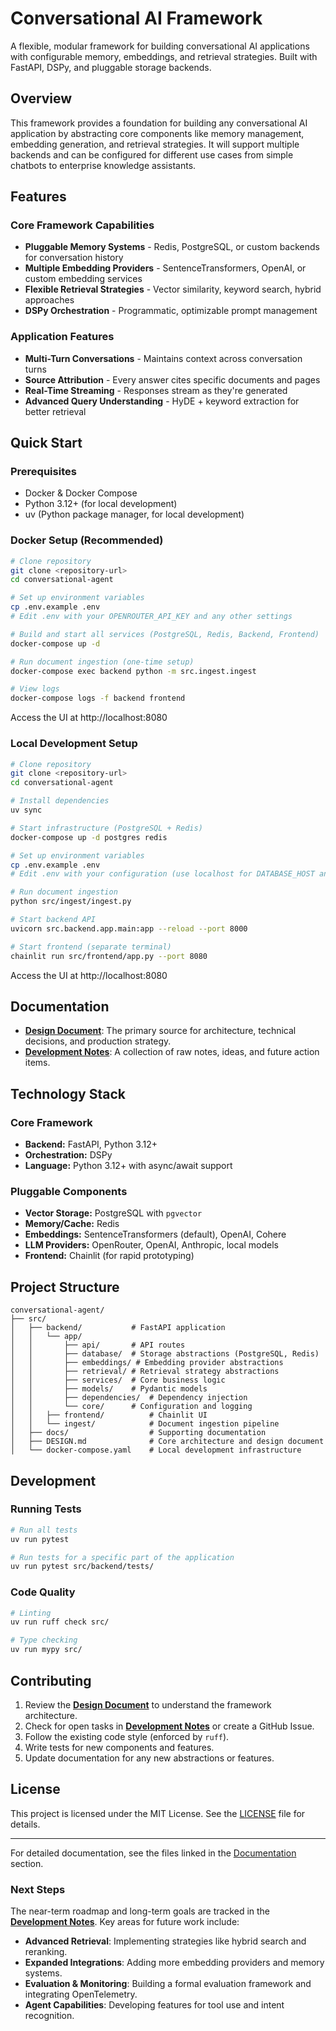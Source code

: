 # Conversational AI Framework

A flexible, modular framework for building conversational AI applications with configurable memory, embeddings, and retrieval strategies. Built with FastAPI, DSPy, and pluggable storage backends.

## Overview

This framework provides a foundation for building any conversational AI application by abstracting core components like memory management, embedding generation, and retrieval strategies. It will support multiple backends and can be configured for different use cases from simple chatbots to enterprise knowledge assistants.


## Features

### Core Framework Capabilities
- **Pluggable Memory Systems** - Redis, PostgreSQL, or custom backends for conversation history
- **Multiple Embedding Providers** - SentenceTransformers, OpenAI, or custom embedding services
- **Flexible Retrieval Strategies** - Vector similarity, keyword search, hybrid approaches
- **DSPy Orchestration** - Programmatic, optimizable prompt management

### Application Features
- **Multi-Turn Conversations** - Maintains context across conversation turns
- **Source Attribution** - Every answer cites specific documents and pages
- **Real-Time Streaming** - Responses stream as they're generated
- **Advanced Query Understanding** - HyDE + keyword extraction for better retrieval

## Quick Start

### Prerequisites

- Docker & Docker Compose
- Python 3.12+ (for local development)
- uv (Python package manager, for local development)

### Docker Setup (Recommended)

```bash
# Clone repository
git clone <repository-url>
cd conversational-agent

# Set up environment variables
cp .env.example .env
# Edit .env with your OPENROUTER_API_KEY and any other settings

# Build and start all services (PostgreSQL, Redis, Backend, Frontend)
docker-compose up -d

# Run document ingestion (one-time setup)
docker-compose exec backend python -m src.ingest.ingest

# View logs
docker-compose logs -f backend frontend
```

Access the UI at http://localhost:8080

### Local Development Setup

```bash
# Clone repository
git clone <repository-url>
cd conversational-agent

# Install dependencies
uv sync

# Start infrastructure (PostgreSQL + Redis)
docker-compose up -d postgres redis

# Set up environment variables
cp .env.example .env
# Edit .env with your configuration (use localhost for DATABASE_HOST and REDIS_HOST)

# Run document ingestion
python src/ingest/ingest.py

# Start backend API
uvicorn src.backend.app.main:app --reload --port 8000

# Start frontend (separate terminal)
chainlit run src/frontend/app.py --port 8080
```

Access the UI at http://localhost:8080

## Documentation

- **[Design Document](DESIGN.md)**: The primary source for architecture, technical decisions, and production strategy.
- **[Development Notes](NOTES.md)**: A collection of raw notes, ideas, and future action items.

## Technology Stack

### Core Framework
- **Backend:** FastAPI, Python 3.12+
- **Orchestration:** DSPy
- **Language:** Python 3.12+ with async/await support

### Pluggable Components
- **Vector Storage:** PostgreSQL with `pgvector`
- **Memory/Cache:** Redis
- **Embeddings:** SentenceTransformers (default), OpenAI, Cohere
- **LLM Providers:** OpenRouter, OpenAI, Anthropic, local models
- **Frontend:** Chainlit (for rapid prototyping)

## Project Structure

```
conversational-agent/
├── src/
│   ├── backend/           # FastAPI application
│   │   └── app/
│   │       ├── api/       # API routes
│   │       ├── database/  # Storage abstractions (PostgreSQL, Redis)
│   │       ├── embeddings/ # Embedding provider abstractions
│   │       ├── retrieval/ # Retrieval strategy abstractions
│   │       ├── services/  # Core business logic
│   │       ├── models/    # Pydantic models
│   │       ├── dependencies/  # Dependency injection
│   │       └── core/      # Configuration and logging
│   │   ├── frontend/          # Chainlit UI
│   │   └── ingest/            # Document ingestion pipeline
│   ├── docs/                  # Supporting documentation
│   ├── DESIGN.md              # Core architecture and design document
│   └── docker-compose.yaml    # Local development infrastructure
```

## Development

### Running Tests

```bash
# Run all tests
uv run pytest

# Run tests for a specific part of the application
uv run pytest src/backend/tests/
```

### Code Quality

```bash
# Linting
uv run ruff check src/

# Type checking
uv run mypy src/
```

## Contributing

1. Review the **[Design Document](DESIGN.md)** to understand the framework architecture.
2. Check for open tasks in **[Development Notes](NOTES.md)** or create a GitHub Issue.
3. Follow the existing code style (enforced by `ruff`).
4. Write tests for new components and features.
5. Update documentation for any new abstractions or features.

## License

This project is licensed under the MIT License. See the [LICENSE](LICENSE) file for details.

---

For detailed documentation, see the files linked in the [Documentation](#documentation) section.



### Next Steps

The near-term roadmap and long-term goals are tracked in the **[Development Notes](NOTES.md)**. Key areas for future work include:

- **Advanced Retrieval**: Implementing strategies like hybrid search and reranking.
- **Expanded Integrations**: Adding more embedding providers and memory systems.
- **Evaluation & Monitoring**: Building a formal evaluation framework and integrating OpenTelemetry.
- **Agent Capabilities**: Developing features for tool use and intent recognition.



